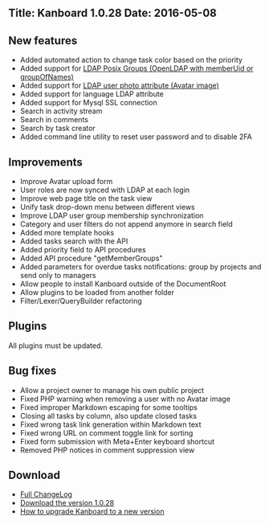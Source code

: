 Title: Kanboard 1.0.28
Date: 2016-05-08
---

New features
------------

* Added automated action to change task color based on the priority
* Added support for [LDAP Posix Groups (OpenLDAP with memberUid or groupOfNames)](https://kanboard.net/documentation/ldap-configuration-examples)
* Added support for [LDAP user photo attribute (Avatar image)](https://kanboard.net/documentation/ldap-profile-picture)
* Added support for language LDAP attribute
* Added support for Mysql SSL connection
* Search in activity stream
* Search in comments
* Search by task creator
* Added command line utility to reset user password and to disable 2FA

Improvements
------------

* Improve Avatar upload form
* User roles are now synced with LDAP at each login
* Improve web page title on the task view
* Unify task drop-down menu between different views
* Improve LDAP user group membership synchronization
* Category and user filters do not append anymore in search field
* Added more template hooks
* Added tasks search with the API
* Added priority field to API procedures
* Added API procedure "getMemberGroups"
* Added parameters for overdue tasks notifications: group by projects and send only to managers
* Allow people to install Kanboard outside of the DocumentRoot
* Allow plugins to be loaded from another folder
* Filter/Lexer/QueryBuilder refactoring

Plugins
-------

All plugins must be updated.

Bug fixes
---------

* Allow a project owner to manage his own public project
* Fixed PHP warning when removing a user with no Avatar image
* Fixed improper Markdown escaping for some tooltips
* Closing all tasks by column, also update closed tasks
* Fixed wrong task link generation within Markdown text
* Fixed wrong URL on comment toggle link for sorting
* Fixed form submission with Meta+Enter keyboard shortcut
* Removed PHP notices in comment suppression view

Download
--------

- [Full ChangeLog](https://github.com/kanboard/kanboard/blob/master/ChangeLog)
- [Download the version 1.0.28](https://github.com/kanboard/kanboard/releases/download/v1.0.28/kanboard-1.0.28.zip)
- [How to upgrade Kanboard to a new version](https://kanboard.net/documentation/update)
